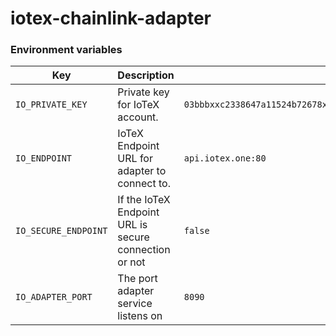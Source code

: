 # iotex-chainlink-adapter

### Environment variables

| Key | Description | Example |
|-----|-------------|---------|
| `IO_PRIVATE_KEY` | Private key for IoTeX account. | `03bbbxxc2338647a11524b72678xx5ce36eef3315b6695563663324b8e61xxxx` |
| `IO_ENDPOINT` | IoTeX Endpoint URL for adapter to connect to. | `api.iotex.one:80` |
| `IO_SECURE_ENDPOINT` | If the IoTeX Endpoint URL is secure connection or not | `false` |
| `IO_ADAPTER_PORT` | The port adapter service listens on | `8090` |
